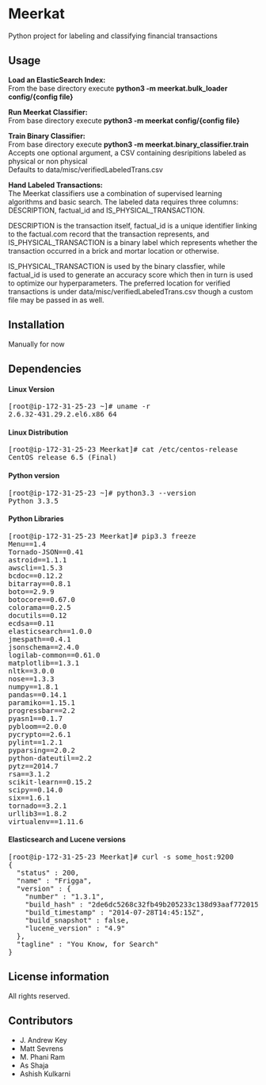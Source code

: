 Meerkat
=====
Python project for labeling and classifying financial transactions

Usage
------------
**Load an ElasticSearch Index:**<br>
From the base directory execute **python3 -m meerkat.bulk_loader config/{config file}**

**Run Meerkat Classifier:**<br>
From base directory execute **python3 -m meerkat config/{config file}**

**Train Binary Classifier:**<br>
From base directory execute **python3 -m meerkat.binary_classifier.train**<br>
Accepts one optional argument, a CSV containing desripitions labeled as physical or non physical<br>
Defaults to data/misc/verifiedLabeledTrans.csv

**Hand Labeled Transactions:**<br>
The Meerkat classifiers use a combination of supervised learning algorithms and basic search. 
The labeled data requires three columns: DESCRIPTION, factual_id and IS_PHYSICAL_TRANSACTION.

DESCRIPTION is the transaction itself, factual_id is a unique identifier linking to the
factual.com record that the transaction represents, and IS_PHYSICAL_TRANSACTION is a binary
label which represents whether the transaction occurred in a brick and mortar location
or otherwise. 

IS_PHYSICAL_TRANSACTION is used by the binary classfier, while factual_id
is used to generate an accuracy score which then in turn is used to optimize our hyperparameters.
The preferred location for verified transactions is under data/misc/verifiedLabeledTrans.csv 
though a custom file may be passed in as well. 

Installation
------------
Manually for now

Dependencies
------------
#### Linux Version
<pre>
[root@ip-172-31-25-23 ~]# uname -r
2.6.32-431.29.2.el6.x86_64
</pre>
#### Linux Distribution
<pre>
[root@ip-172-31-25-23 Meerkat]# cat /etc/centos-release
CentOS release 6.5 (Final)
</pre>
#### Python version
<pre>
[root@ip-172-31-25-23 ~]# python3.3 --version
Python 3.3.5
</pre>
#### Python Libraries
<pre>
[root@ip-172-31-25-23 Meerkat]# pip3.3 freeze
Menu==1.4
Tornado-JSON==0.41
astroid==1.1.1
awscli==1.5.3
bcdoc==0.12.2
bitarray==0.8.1
boto==2.9.9
botocore==0.67.0
colorama==0.2.5
docutils==0.12
ecdsa==0.11
elasticsearch==1.0.0
jmespath==0.4.1
jsonschema==2.4.0
logilab-common==0.61.0
matplotlib==1.3.1
nltk==3.0.0
nose==1.3.3
numpy==1.8.1
pandas==0.14.1
paramiko==1.15.1
progressbar==2.2
pyasn1==0.1.7
pybloom==2.0.0
pycrypto==2.6.1
pylint==1.2.1
pyparsing==2.0.2
python-dateutil==2.2
pytz==2014.7
rsa==3.1.2
scikit-learn==0.15.2
scipy==0.14.0
six==1.6.1
tornado==3.2.1
urllib3==1.8.2
virtualenv==1.11.6
</pre>
#### Elasticsearch and Lucene versions
<pre>
[root@ip-172-31-25-23 Meerkat]# curl -s some_host:9200
{
  "status" : 200,
  "name" : "Frigga",
  "version" : {
    "number" : "1.3.1",
    "build_hash" : "2de6dc5268c32fb49b205233c138d93aaf772015",
    "build_timestamp" : "2014-07-28T14:45:15Z",
    "build_snapshot" : false,
    "lucene_version" : "4.9"
  },
  "tagline" : "You Know, for Search"
}
</pre>

License information
-------------------
All rights reserved.

Contributors
------------
* J. Andrew Key
* Matt Sevrens
* M. Phani Ram
* As Shaja
* Ashish Kulkarni
